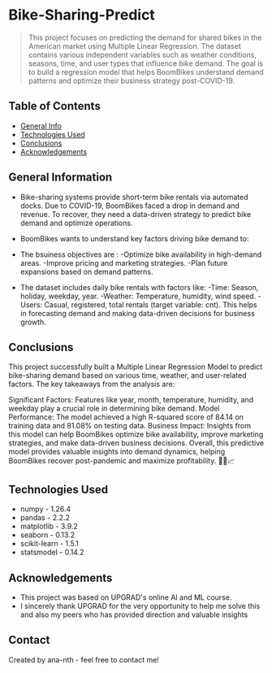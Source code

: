 # Bike-Sharing-Predict
> This project focuses on predicting the demand for shared bikes in the American market using Multiple Linear Regression. The dataset contains various independent variables such as weather conditions, seasons, time, and user types that influence bike demand. The goal is to build a regression model that helps BoomBikes understand demand patterns and optimize their business strategy post-COVID-19.


## Table of Contents
* [General Info](#general-information)
* [Technologies Used](#technologies-used)
* [Conclusions](#conclusions)
* [Acknowledgements](#acknowledgements)


## General Information
- Bike-sharing systems provide short-term bike rentals via automated docks. Due to COVID-19, BoomBikes faced a drop in demand and revenue. To recover, they need a data-driven strategy to predict bike demand and optimize operations.
- BoomBikes wants to understand key factors driving bike demand to:
- The bsuiness objectives are :
     -Optimize bike availability in high-demand areas.
     -Improve pricing and marketing strategies.
     -Plan future expansions based on demand patterns.

- The dataset includes daily bike rentals with factors like:
     -Time: Season, holiday, weekday, year.
     -Weather: Temperature, humidity, wind speed.
     -Users: Casual, registered, total rentals (target variable: cnt).
  This helps in forecasting demand and making data-driven decisions for business growth.



## Conclusions
This project successfully built a Multiple Linear Regression Model to predict bike-sharing demand based on various time, weather, and user-related factors. The key takeaways from the analysis are:

Significant Factors: Features like year, month, temperature, humidity, and weekday play a crucial role in determining bike demand.
Model Performance: The model achieved a high R-squared score of 84.14 on training data and 81.08% on testing data.
Business Impact: Insights from this model can help BoomBikes optimize bike availability, improve marketing strategies, and make data-driven business decisions.
Overall, this predictive model provides valuable insights into demand dynamics, helping BoomBikes recover post-pandemic and maximize profitability. 🚴‍♂️📈




## Technologies Used
- numpy - 1.26.4
- pandas - 2.2.2
- matplotlib - 3.9.2
- seaborn - 0.13.2
- scikit-learn - 1.5.1
- statsmodel - 0.14.2



## Acknowledgements
- This project was based on UPGRAD's online AI and ML course.
- I sincerely thank UPGRAD for the very opportunity to help me solve this and also my peers who has provided direction and valuable insights


## Contact
Created by ana-nth - feel free to contact me!


